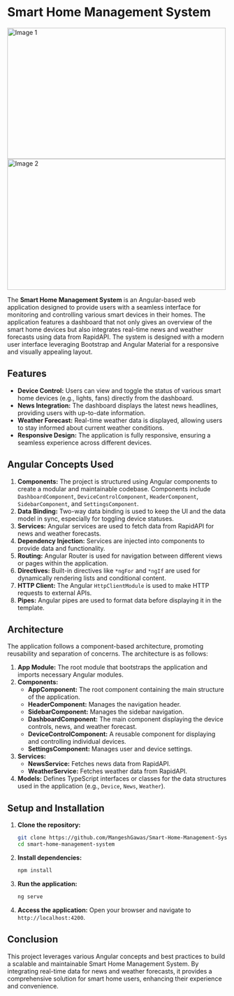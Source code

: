 # Smart Home Management System
<!-- Image with specific dimensions -->
<img src="https://github.com/MangeshGawas/Smart-Home-Management-System/assets/70948059/708c514c-689c-4498-91e8-09f274078a91" alt="Image 1" width="500" height="300">

<!-- Another image with specific dimensions -->
<img src="https://github.com/MangeshGawas/Smart-Home-Management-System/assets/70948059/4364e6d3-5ec3-4723-9cfc-af567c717ce2" alt="Image 2" width="500" height="300">

The **Smart Home Management System** is an Angular-based web application designed to provide users with a seamless interface for monitoring and controlling various smart devices in their homes. The application features a dashboard that not only gives an overview of the smart home devices but also integrates real-time news and weather forecasts using data from RapidAPI. The system is designed with a modern user interface leveraging Bootstrap and Angular Material for a responsive and visually appealing layout.

## Features

- **Device Control:** Users can view and toggle the status of various smart home devices (e.g., lights, fans) directly from the dashboard.
- **News Integration:** The dashboard displays the latest news headlines, providing users with up-to-date information.
- **Weather Forecast:** Real-time weather data is displayed, allowing users to stay informed about current weather conditions.
- **Responsive Design:** The application is fully responsive, ensuring a seamless experience across different devices.

## Angular Concepts Used

1. **Components:** The project is structured using Angular components to create a modular and maintainable codebase. Components include `DashboardComponent`, `DeviceControlComponent`, `HeaderComponent`, `SidebarComponent`, and `SettingsComponent`.
2. **Data Binding:** Two-way data binding is used to keep the UI and the data model in sync, especially for toggling device statuses.
3. **Services:** Angular services are used to fetch data from RapidAPI for news and weather forecasts.
4. **Dependency Injection:** Services are injected into components to provide data and functionality.
5. **Routing:** Angular Router is used for navigation between different views or pages within the application.
6. **Directives:** Built-in directives like `*ngFor` and `*ngIf` are used for dynamically rendering lists and conditional content.
7. **HTTP Client:** The Angular `HttpClientModule` is used to make HTTP requests to external APIs.
8. **Pipes:** Angular pipes are used to format data before displaying it in the template.

## Architecture

The application follows a component-based architecture, promoting reusability and separation of concerns. The architecture is as follows:

1. **App Module:** The root module that bootstraps the application and imports necessary Angular modules.
2. **Components:**
   - **AppComponent:** The root component containing the main structure of the application.
   - **HeaderComponent:** Manages the navigation header.
   - **SidebarComponent:** Manages the sidebar navigation.
   - **DashboardComponent:** The main component displaying the device controls, news, and weather forecast.
   - **DeviceControlComponent:** A reusable component for displaying and controlling individual devices.
   - **SettingsComponent:** Manages user and device settings.
3. **Services:**
   - **NewsService:** Fetches news data from RapidAPI.
   - **WeatherService:** Fetches weather data from RapidAPI.
4. **Models:** Defines TypeScript interfaces or classes for the data structures used in the application (e.g., `Device`, `News`, `Weather`).

## Setup and Installation

1. **Clone the repository:**
   ```bash
   git clone https://github.com/MangeshGawas/Smart-Home-Management-System.git
   cd smart-home-management-system
   ```

2. **Install dependencies:**
   ```bash
   npm install
   ```

3. **Run the application:**
   ```bash
   ng serve
   ```

4. **Access the application:**
   Open your browser and navigate to `http://localhost:4200`.

## Conclusion

This project leverages various Angular concepts and best practices to build a scalable and maintainable Smart Home Management System. By integrating real-time data for news and weather forecasts, it provides a comprehensive solution for smart home users, enhancing their experience and convenience.



